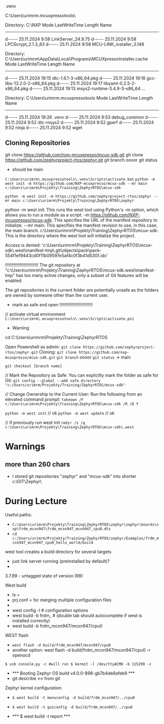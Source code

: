 .venv

C:\Users\urimrm\.mcuxpressotools\

Directory: C:\NXP
Mode                 LastWriteTime         Length Name
----                 -------------         ------ ----
d-----        25.11.2024      9:58                LinkServer_24.9.75
d-----        25.11.2024      9:58                LPCScrypt_2.1.3_83
d-----        25.11.2024      9:58                MCU-LINK_installer_3.148

Directory: C:\Users\urimrm\AppData\Local\Programs\MCUXpressoInstaller\.cache
Mode                 LastWriteTime         Length Name
----                 -------------         ------ ----
d-----        25.11.2024     19:15                dtc-1.6.1-3-x86_64.pkg
d-----        25.11.2024     19:16                gcc-libs-13.2.0-2-x86_64.pkg
d-----        25.11.2024     19:17                libyaml-0.2.5-2-x86_64.pkg
d-----        25.11.2024     19:13                msys2-runtime-3.4.9-3-x86_64
...

Directory: C:\Users\urimrm\.mcuxpressotools
Mode                 LastWriteTime         Length Name
----                 -------------         ------ ----
d-----        25.11.2024     19:26                .venv
d-----        25.11.2024      9:53                debug_common
d-----        25.11.2024      9:52                dtc-msys2
d-----        25.11.2024      9:52                gperf
d-----        25.11.2024      9:52                ninja
d-----        25.11.2024      9:52                wget

## Cloning Repositories

git clone https://github.com/nxp-mcuxpresso/mcux-sdk.git
git clone https://github.com/zephyrproject-rtos/zephyr.git
git branch oooor git status
- should be main

``` C:\Users\urimrm\.mcuxpressotools\.venv\Scripts\activate.bat ```
``` python -m west init -m https://github.com/NXP-mcuxpresso/mcux-sdk --mr main c:\Users\urimrm\Projekty\Training\ZephyrRTOS\mcux-sdk ```

``` python -m west init -m https://github.com/zephyrproject-rtos/zephyr --mr main c:\Users\urimrm\Projekty\Training\ZephyrRTOS\zephyr ```

python -m west init: This runs the west tool using Python's -m option, which allows you to run a module as a script.
-m https://github.com/NXP-mcuxpresso/mcux-sdk: This specifies the URL of the manifest repository to initialize.
--mr main: This specifies the manifest revision to use, in this case, the main branch.
c:\Users\urimrm\Projekty\Training\ZephyrRTOS\mcux-sdk: This is the directory where the west tool will initialize the project.

Access is denied: 'c:\\Users\\urimrm\\Projekty\\Training\\ZephyrRTOS\\mcux-sdk\\.west\\manifest-tmp\\.git\\objects\\pack\\pack-554f1ef9443cd0f11b09597e5af4c0f3b41d5301.idx'

!!!!!!!!!!!!!!!!!!!!!!!!!!!
The git repository at "c:\Users\urimrm\Projekty\Training\ZephyrRTOS\mcux-sdk\.west\manifest-tmp"
 has too many active changes, only a subset of Git features will be enabled.

 The git repositories in the current folder are potentially unsafe as the
  folders are owned by someone other than the current user.
  - mark as safe and open 
!!!!!!!!!!!!!!!!!!!!!!!!!!!

// activate virtual environment
``` C:\Users\urimrm\.mcuxpressotools\.venv\Scripts\activate.ps1 ```

- Warning 

cd C:\Users\urimrm\Projekty\Training\ZephyrRTOS

Open Powershell as admin:
``` git clone https://github.com/zephyrproject-rtos/zephyr.git ```
Cloning:
``` git clone https://github.com/nxp-mcuxpresso/mcux-sdk.git ```
``` git branch ``` oooor ``` git status ``` -> main

``` git checkout [branch name] ```

// Mark the Repository as Safe: You can explicitly mark the folder as safe for Git:
``` git config --global --add safe.directory "c:/Users/urimrm/Projekty/Training/ZephyrRTOS/mcux-sdk" ```

// Change Ownership to the Current User: Run the following from an elevated command prompt:
``` takeown /F c:\Users\urimrm\Projekty\Training\ZephyrRTOS\mcux-sdk /R /D Y ```

``` python -m west init ``` // ok
``` python -m west update ``` // ok

// if previously run west init
``` rmdir /s /q c:\Users\urimrm\Projekty\Training\ZephyrRTOS\mcux-sdk\.west ```

# Warnings
## more than 260 chars
- I stored git repositories "zephyr" and "mcux-sdk" into  shorter c:\GIT\Zephyr\

# During Lecture

Useful paths:
- ```C:\Users\urimrm\Projekty\Training\ZephyrRTOS\zephyr\zephyr\boards\nxp\frdm_mcxn947\frdm_mcxn947_mcxn947_cpu0.dts```
- ```cd c:/Users/urimrm/Projekty/Training/ZephyrRTOS/zephyr/Examples/frdm_mcxn947_mcxn947_cpu0_hello_world/build```

west tool creates a build directory for several targets
- just link server running (preinstalled by default)?
- 

3.7.99 - untagged state of version (99)

West build
- ls = 
- prj.conf = for merging multiple configuration files
- 
- west config -l # configuration options
- west build -b frdm_ # (double tab should autocomplete if west is installed correctly)
- west build -b frdm_mcxn947/mcxn947/cpu0

WEST flash
- ``` west flash -d build/frdm_mcxn947/mcxn947/cpu0 ```
- another option: west flash -d build/frdm_mcxn947/mcxn947/cpu0 -r openocd

``` $ usb console.py -c #will run $ kermit -l /dev/ttyACM0 -b 115299 -c ```
* *** Booting Zephyr OS build v4.0.0-898-gb7b4de8afeb9 ***
* git describe <-> from git

Zephyr kernel configuration:
* ```$ west build -t menuconfig -d build/frdm_mcxn947/../cpu0```
* ```$ west build -t guiconfig -d build/frdm_mcxn947/../cpu0```

* *** $ west build -t report ***



